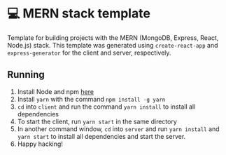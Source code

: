 # 💻 MERN stack template

Template for building projects with the MERN (MongoDB, Express, React, Node.js) stack.
This template was generated using `create-react-app` and `express-generator` for the
client and server, respectively.

## Running

1. Install Node and npm [here](https://nodejs.org/en/download/)
2. Install `yarn` with the command `npm install -g yarn`
3. `cd` into `client` and run the command `yarn install` to install all dependencies
4. To start the client, run `yarn start` in the same directory
5. In another command window, `cd` into `server` and run `yarn install` and `yarn start`
   to install all dependencies and start the server.
6. Happy hacking!
